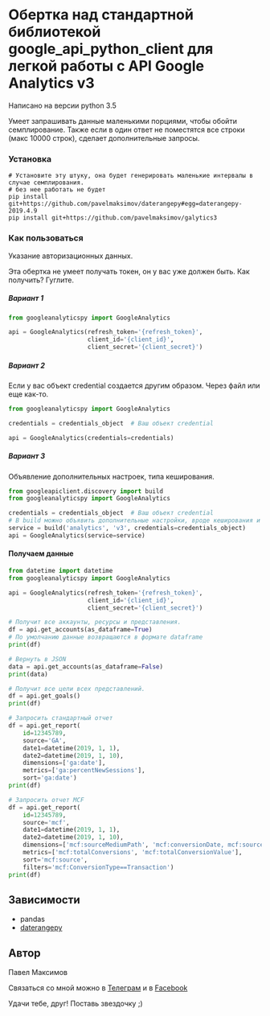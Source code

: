 # Обертка над стандартной библиотекой google_api_python_client для легкой работы с API Google Analytics v3

Написано на версии python 3.5

Умеет запрашивать данные маленькими порциями, 
чтобы обойти семплирование. 
Также если в один ответ не поместятся все строки (макс 10000 строк), 
сделает дополнительные запросы.

### Установка
```
# Установите эту штуку, она будет генерировать маленькие интервалы в случае семплирования.
# без нее работать не будет
pip install git+https://github.com/pavelmaksimov/daterangepy#egg=daterangepy-2019.4.9
pip install git+https://github.com/pavelmaksimov/galytics3
```

### Как пользоваться

Указание авторизационных данных.

Эта обертка не умеет получать токен, он у вас уже должен быть. 
Как получить? Гуглите.

##### Вариант 1
```python
from googleanalyticspy import GoogleAnalytics

api = GoogleAnalytics(refresh_token='{refresh_token}',
                      client_id='{client_id}',
                      client_secret='{client_secret}')
```

##### Вариант 2
Если у вас объект credential создается другим образом. 
Через файл или еще как-то.
```python
from googleanalyticspy import GoogleAnalytics

credentials = credentials_object  # Ваш объект credential

api = GoogleAnalytics(credentials=credentials)
```

##### Вариант 3
Объявление дополнительных настроек, типа кеширования.
```python
from googleapiclient.discovery import build
from googleanalyticspy import GoogleAnalytics

credentials = credentials_object  # Ваш объект credential
# В build можно объявить дополнительные настройки, вроде кеширования и т.д.
service = build('analytics', 'v3', credentials=credentials_object)
api = GoogleAnalytics(service=service)
```

#### Получаем данные
```python
from datetime import datetime
from googleanalyticspy import GoogleAnalytics

api = GoogleAnalytics(refresh_token='{refresh_token}',
                      client_id='{client_id}',
                      client_secret='{client_secret}')

# Получит все аккаунты, ресурсы и представления.
df = api.get_accounts(as_dataframe=True)
# По умолчанию данные возвращаются в формате dataframe
print(df)

# Вернуть в JSON
data = api.get_accounts(as_dataframe=False)
print(data)

# Получит все цели всех представлений.
df = api.get_goals()
print(df)

# Запросить стандартный отчет
df = api.get_report(
    id=12345789,
    source='GA',
    date1=datetime(2019, 1, 1),
    date2=datetime(2019, 1, 10),
    dimensions=['ga:date'],
    metrics=['ga:percentNewSessions'],
    sort='ga:date')
print(df)

# Запросить отчет MCF
df = api.get_report(
    id=12345789,
    source='mcf',
    date1=datetime(2019, 1, 1),
    date2=datetime(2019, 1, 10),
    dimensions=['mcf:sourceMediumPath', 'mcf:conversionDate, mcf:source'],
    metrics=['mcf:totalConversions', 'mcf:totalConversionValue'],
    sort='mcf:source',
    filters='mcf:ConversionType==Transaction')
print(df)

```


## Зависимости
- pandas
- [daterangepy](https://github.com/pavelmaksimov/daterangepy)

## Автор
Павел Максимов

Связаться со мной можно в 
[Телеграм](https://t.me/pavel_maksimow) 
и в 
[Facebook](https://www.facebook.com/pavel.maksimow)

Удачи тебе, друг! Поставь звездочку ;)
